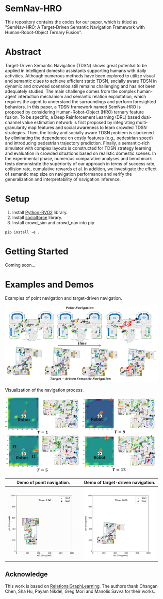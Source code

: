 # SemNav-HRO

This repository contains the codes for our paper, which is titled as "SemNav-HRO: A Target-Driven Semantic Navigation Framework with Human-Robot-Object Ternary Fusion". 

# Abstract

Target-Driven Semantic Navigation (TDSN) shows great potential to be applied in intelligent domestic assistants supporting humans with daily activities. Although numerous methods have been explored to utilize visual and semantic clues to achieve efficient static TDSN, socially aware TDSN in dynamic and crowded scenarios still remains challenging and has not been adequately studied. The main challenge comes from the complex human-agent interaction mechanism and semantic relation exploitation, which requires the agent to understand the surroundings and perform foresighted behaviors. In this paper, a TDSN framework named SemNav-HRO is proposed by considering Human-Robot-Object (HRO) ternary feature fusion. To be specific, a Deep Reinforcement Learning (DRL) based dual-channel value estimation network is first proposed by integrating multi-granularity map features and social awareness to learn crowded TDSN strategies. Then, the tricky and socially aware TDSN problem is slackened by eliminating the dependence on costly features (e.g., pedestrian speed) and introducing pedestrian trajectory prediction. Finally, a semantic-rich simulator with complex layouts is constructed for TDSN strategy learning and evaluation in crowded situations based on realistic domestic scenes. In the experimental phase, numerous comparative analyses and benchmark tests demonstrate the superiority of our approach in terms of success rate, collision rate, cumulative rewards et al. In addition, we investigate the effect of semantic map size on navigation performance and verify the generalization and interpretability of navigation inference.

# Setup
1. Install [Python-RVO2](https://github.com/sybrenstuvel/Python-RVO2) library.
2. Install [socialforce](https://github.com/ChanganVR/socialforce) library.
3. Install crowd_sim and crowd_nav into pip:
```
pip install -e .
```

# Getting Started
Coming soon...

# Examples and Demos

Examples of point navigation and target-driven navigation.
<div align="center">
	<img src="./Fig1.png" alt="Editor" width="800">
</div>

Visualization of the navigation process.
<div align="center">
	<img src="./Fig2.png" alt="Editor" width="800">
</div>

|                Demo of point navigation.             |                 Demo of target-driven navigation.             |
|:----------------------------------------------------:|:-------------------------------------------------------------:|
| <img src="./Demo-Point-Navigation.gif" width="500"/> | <img src="./Demo-Target-driven-Navigation.gif" width="500"/>  |


## Acknowledge
This work is based on [RelationalGraphLearning](https://github.com/ChanganVR/RelationalGraphLearning). The authors thank Changan Chen, Sha Hu, Payam Nikdel, Greg Mori and Manolis Savva for their works.

